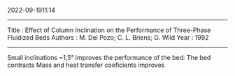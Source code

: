 2022-09-1911:14

---
Title :  Effect of Column Inclination on the Performance of Three-Phase Fluidized Beds
Authors : M. Del Pozo; C. L. Briens; G. Wild
Year : 1992

---

Small inclinations ~1,5° improves the performance of the bed:
	The bed contracts
	Mass and heat transfer coeficients improves

